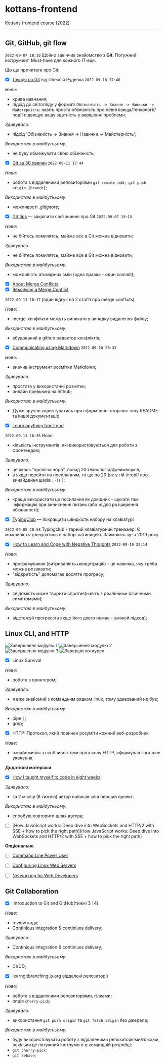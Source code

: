 # kottans-frontend
Kottans frontend course (2022)

--------------------------------------

Git, GitHub, git flow
--------------------------------------

`2022-09-07 18:10`
Щойно закінчив знайомство з __Git__. Потужний інструмент. Must-have для кожного IT-вця.

Що ще прочитати про Git:

- [x] [Лекція по Git](https://www.youtube.com/playlist?list=PLS8sEUxbfFY9MnPIFPTNlaS5xX7P5Ge-5) від Олексія Руденка
`2022-09-10 17:40`

_Нове:_
   - крива навчання;
   - підхід до світогліду у форматі `Обізнаність -> Знання -> Навички -> Майстерність`: навіть проста обізнаність про певні явища/тенхології/події підвищує вашу здатність у вирішенні проблеми;

_Здивувало:_
  - підхід 'Обізнаність -> Знання -> Навички -> Майстерність';

_Використаю в майбутньому:_
  -  не буду обмежувати свою обізнаність;


- [x] [Git за 30 хвилин](https://codeguida.com/post/453)
`2022-09-11 17:44`

_Нове:_
   - робота з віддаленими репозиторіями `git remote add; git push origin [branch]`;

_Використаю в майбутньому:_
  - можливості _.gitignore_;

- [x] [Git tips](http://sixrevisions.com/web-development/git-tips/) — закріпити свої знання про Git
`2022-09-07 19:18`

_Нове:_
   - не бійтесь помилятсь, майже все в Git можна відновити;

_Здивувало:_
   - не бійтесь помилятсь, майже все в Git можна відновити;

_Використаю в майбутньому:_
  - можливість атомарних змін (одна правка - один commit);

- [x] [About Merge Conflicts](https://docs.github.com/en/free-pro-team@latest/github/collaborating-with-issues-and-pull-requests/about-merge-conflicts)
- [x] [Resoilving a Merge Conflict](https://docs.github.com/en/free-pro-team@latest/github/collaborating-with-issues-and-pull-requests/resolving-a-merge-conflict-using-the-command-line)

`2022-09-11 18:17` (один відгук на 2 статті про merge conflicts)

_Нове:_
   - merge-конфлікти можуть виникати у випадку видалення файлу;

_Використаю в майбутньому:_
  - вбудований в github редактор конфліктів;

- [x] [Communicating using Markdown](https://lab.github.com/githubtraining/communicating-using-markdown)
`2022-09-10 20:33`

_Нове:_
   - вивчив інструмент розмітки Markdown;

_Здивувало:_
   - простота у використанні розмітки;
   - онлайн превьюер на hithub;

_Використаю в майбутньому:_
   - Дуже зручно користуватись при оформленні сторінок типу README та іншої документації;


- [x] [Learn anything front-end](https://learn-anything.xyz/web-development/front-end)

`2022-09-11 18:36`
_Нове:_
   - кількість інструментів, які використовуються для роботи з фронтендом;

_Здивувало:_
   - це якась "кроляча нора", понад 20 технологій/фреймворків;
   - а якщо перейти по посиланням, то ще по 20 (як у тій історії про винайдення шахів `;-((` );

_Використаю в майбутньому:_
   - краще використати це посилання як довідник - шукати там інформацію при виникненні питань (або ж для розширення обізнаності);

- [x] [TypingClub](https://www.typingclub.com/) — покращити швидкість набору на клавіатурі

`2022-09-08 20:58`
Typingclub - гарний клавіатурний тренажер. Є можливість тренуватись в наборі латиницею. Займаюсь ще з 2019 року.

- [x] [How to Learn and Cope with Negative Thoughts](https://guides.hexlet.io/learning/) 
`2022-09-10 22:14`

_Нове:_
   - програмування (витривалість+концетрація) - це навичка, яку треба можна розвивати;
   - "відкритість" допомагає досягти прогресу;

_Здивувало:_
   - свідомість може творити спротив(навіть з реальними фізичними симптомами);

_Використаю в майбутньому:_
   - відстежуй прогресс(а якщо його довго немає - змінюй підход);


## Linux CLI, and HTTP

  ![Завершення модулю 1](./task_linux_cli/module1.png)
  ![Завершення модулю 2](./task_linux_cli/module2.png)
  ![Завершення модулю 3](./task_linux_cli/module3.png)
  ![Завершення курсу](./task_linux_cli/module4.png)

- [x] Linux Survival

_Нове:_
   - робота з принтером;

_Здивувало:_
   - я вже знайомий з командним рядком linux, тому здивований не був;

_Використаю в майбутньому:_
   - pipe `|`;
   - grep;

- [x] HTTP: Протокол, який повинен розуміти кожний веб-розробник

_Нове:_
   - ознайомився з особливостями протоколу HTTP, сформував загальне уявлення;

__Додаткові матеріали__
- [x] [How I taught myself to code in eight weeks](http://lifehacker.com/how-i-taught-myself-to-code-in-eight-weeks-511615189)

_Здивувало:_
   - за 2 місяці (8 тижнів) автор написав свій перший проект;

_Використаю в майбутньому:_
   - спробую повторити шлях автора;

- [ ] [How JavaScript works: Deep dive into WebSockets and HTTP/2 with SSE + how to pick the right path](How JavaScript works: Deep dive into WebSockets and HTTP/2 with SSE + how to pick the right path)

__Опціонально__
- [ ] [Command Line Power User](https://commandlinepoweruser.com/)
- [ ] [Configuring Linux Web Servers](https://www.udacity.com/course/configuring-linux-web-servers--ud299)
- [ ] [Networking for Web Developers](https://www.udacity.com/course/networking-for-web-developers--ud256)


## Git Collaboration

- [x] Introduction to Git and GitHub(тижні 3 і 4)

_Нове:_
   - review кода;
   - Continious integration & continiuos delivery;

_Здивувало:_
   - Continious integration & continiuos delivery;

_Використаю в майбутньому:_
   - CI/CD;

- [x] learngitbranching.js.org віддалені репозиторії

_Нове:_
   - робота з віддаленими репозиторіями, гілками;
   - опція `cherry-pick`;

_Здивувало:_
   - використання `git push origin` та `git fetch origin` без джерела;

_Використаю в майбутньому:_
   - буду використовувати роботу з віддаленими репозиторіями/гілками, оскільки це потужний інструмент в командній розробці;
   - `git cherry-pick`;
   - `git rebase`;